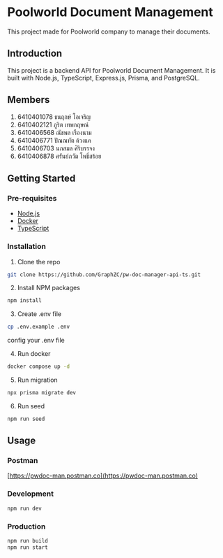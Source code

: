 # Poolworld Document Management

This project made for Poolworld company to manage their documents.

## Introduction

This project is a backend API for Poolworld Document Management. It is built with Node.js, TypeScript, Express.js, Prisma, and PostgreSQL.

## Members

1. 6410401078 ธนฤกษ์ โอเจริญ
2. 6410402121 ภูริต เทพกฤษณ์
3. 6410406568 ณัชพล เรืองนาม
4. 6410406771 ปัณณทัต ด้วงแค
5. 6410406703 นภสมล ศิริบรรจง
6. 6410406878 ศรันย์ภวัต โพธิ์สร้อย

## Getting Started

### Pre-requisites

- [Node.js](https://nodejs.org/en/)
- [Docker](https://www.docker.com/)
- [TypeScript](https://www.typescriptlang.org/)

### Installation

1. Clone the repo

```sh
git clone https://github.com/GraphZC/pw-doc-manager-api-ts.git
```

2. Install NPM packages

```sh
npm install
```

3. Create .env file

```sh
cp .env.example .env
```

config your .env file

4. Run docker

```sh
docker compose up -d
```

5. Run migration

```sh
npx prisma migrate dev
```

6. Run seed

```sh
npm run seed
```

## Usage

### Postman

[https://pwdoc-man.postman.co](https://pwdoc-man.postman.co)

### Development

```sh
npm run dev
```

### Production

```sh
npm run build
npm run start
```
